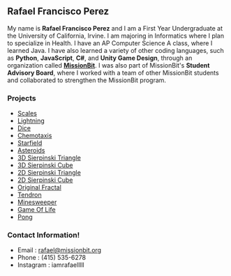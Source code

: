 ## Rafael Francisco Perez

My name is **Rafael Francisco Perez** and I am a First Year Undergraduate at the University of California, Irvine. I am majoring in Informatics where I plan to specialize in Health. I have an AP Computer Science A class, where I learned Java. I have also learned a variety of other coding languages, such as **Python**, **JavaScript**, **C#**, and **Unity Game Design**, through an organization called [**MissionBit**](https://www.missionbit.org/). I was also part of MissionBit's **Student Advisory Board**, where I worked with a team of other MissionBit students and collaborated to strengthen the MissionBit program.



### Projects

- [Scales](https://iamrafaelllll.github.io/Scales/)
- [Lightning](https://iamrafaelllll.github.io/Lightning/)
- [Dice](https://iamrafaelllll.github.io/Dice/)
- [Chemotaxis](https://iamrafaelllll.github.io/Chemotaxis/)
- [Starfield](https://iamrafaelllll.github.io/Starfield/)
- [Asteroids](https://iamrafaelllll.github.io/AsteroidsGame/)
- [3D Sierpinski Triangle](https://iamrafaelllll.github.io/3DSierpinskiPyramid/)
- [3D Sierpinski Cube](https://iamrafaelllll.github.io/3DSierpinskiCube/)
- [2D Sierpinski Triangle](https://iamrafaelllll.github.io/2DSierpinskiTriangle/)
- [2D Sierpinski Cube](https://iamrafaelllll.github.io/2DSierpinskiCarpet/)
- [Original Fractal](https://iamrafaelllll.github.io/OriginalFractal/)
- [Tendron](https://iamrafaelllll.github.io/Tendron/)
- [Minesweeper](https://iamrafaelllll.github.io/Minesweeper/)
- [Game Of Life](https://iamrafaelllll.github.io/GameOfLife/)
- [Pong](https://iamrafaelllll.github.io/MissionBitJavaWorkshopPong/)

### Contact Information!

 - Email : rafael@missionbit.org
 - Phone : (415) 535-6278
 - Instagram : iamrafaelllll

